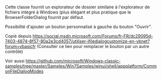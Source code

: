 Cette classe fournit un explorateur de dossier similaire à l'explorateur de fichiers intégré à Windows (plus élégant et plus pratique que le BrowserFolderDialog fournit par défaut.

Possibilité d'ajouter un bouton personnalisé à gauche du bouton "Ouvrir".

Copié depuis https://social.msdn.microsoft.com/Forums/fr-FR/dc29095d-7403-4874-8f57-80a2e3cd4057/utiliser-ifiledialogcustomize-en-vbnet?forum=vbasicfr
(Consulter ce lien pour remplacer le bouton par un autre contrôle)

Voir aussi https://github.com/microsoft/Windows-classic-samples/tree/master/Samples/Win7Samples/winui/shell/appplatform/CommonFileDialogModes
